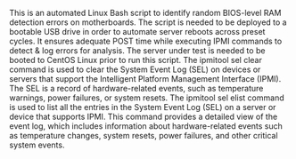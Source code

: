 This is an automated Linux Bash script to identify random BIOS-level RAM detection errors on motherboards.
The script is needed to be deployed to a bootable USB drive in order to automate server reboots across preset cycles.
It ensures adequate POST time while executing IPMI commands to detect & log errors for analysis.
The server under test is needed to be booted to CentOS Linux prior to run this script.
The ipmitool sel clear command is used to clear the System Event Log (SEL) on devices or servers that support the Intelligent Platform Management Interface (IPMI). The SEL is a record of hardware-related events, such as temperature warnings, power failures, or system resets.
The ipmitool sel elist command is used to list all the entries in the System Event Log (SEL) on a server or device that supports IPMI. This command provides a detailed view of the event log, which includes information about hardware-related events such as temperature changes, system resets, power failures, and other critical system events.
